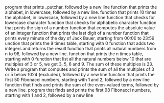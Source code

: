  program that prints _putchar, followed by a new line
function that prints the alphabet, in lowercase, followed by a new line.
function that prints 10 times the alphabet, in lowercase, followed by a new line
function that checks for lowercase character
function that checks for alphabetic character
function that prints the sign of a number
function that computes the absolute value of an integer
function that prints the last digit of a number
function that prints every minute of the day of Jack Bauer, starting from 00:00 to 23:59
unction that prints the 9 times table, starting with 0
function that adds two integers and returns the result
function that prints all natural numbers from n to 98, followed by a new line.
function that prints the n times table, starting with 0
 function that list all the natural numbers below 10 that are multiples of 3 or 5, we get 3, 5, 6 and 9. The sum of these multiples is 23. Write a program that computes and prints the sum of all the multiples of 3 or 5 below 1024 (excluded), followed by a new line
 function that prints the first 50 Fibonacci numbers, starting with 1 and 2, followed by a new line
 function that finds and prints the sum of the even-valued terms, followed by a new line.
 program that finds and prints the first 98 Fibonacci numbers, starting with 1 and 2, followed by a new line